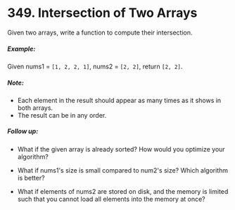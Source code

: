 # 349. Intersection of Two Arrays
Given two arrays, write a function to compute their intersection.

##### Example:
Given nums1 = `[1, 2, 2, 1]`, nums2 = `[2, 2]`, return `[2, 2]`.

##### Note:

* Each element in the result should appear as many times as it shows in both arrays.
* The result can be in any order.

##### Follow up:
* What if the given array is already sorted? How would you optimize your algorithm?

* What if nums1's size is small compared to num2's size? Which algorithm is better?

* What if elements of nums2 are stored on disk, and the memory is limited such that you cannot load all elements into the memory at once?